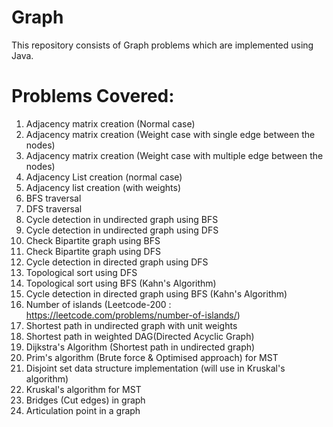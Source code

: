 # Graph
This repository consists of Graph problems which are implemented using Java.

# Problems Covered:
1) Adjacency matrix creation (Normal case)
2) Adjacency matrix creation (Weight case with single edge between the nodes)
3) Adjacency matrix creation (Weight case with multiple edge between the nodes)
4) Adjacency List creation (normal case)
5) Adjacency list creation (with weights)
6) BFS traversal
7) DFS traversal
8) Cycle detection in undirected graph using BFS
9) Cycle detection in undirected graph using DFS
10) Check Bipartite graph using BFS
11) Check Bipartite graph using DFS
12) Cycle detection in directed graph using DFS
13) Topological sort using DFS
14) Topological sort using BFS (Kahn's Algorithm)
15) Cycle detection in directed graph using BFS (Kahn's Algorithm)
16) Number of islands (Leetcode-200 : https://leetcode.com/problems/number-of-islands/)
17) Shortest path in undirected graph with unit weights
18) Shortest path in weighted DAG(Directed Acyclic Graph) 
19) Dijkstra's Algorithm (Shortest path in undirected graph)
20) Prim's algorithm (Brute force & Optimised approach) for MST
21) Disjoint set data structure implementation (will use in Kruskal's algorithm)
22) Kruskal's algorithm for MST
23) Bridges (Cut edges) in graph 
24) Articulation point in a graph
